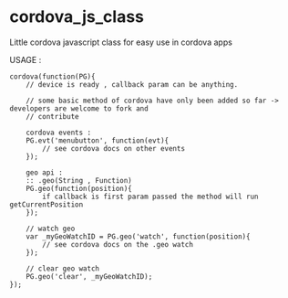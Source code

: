 cordova_js_class
================

Little cordova javascript class for easy use in cordova apps

USAGE :

	cordova(function(PG){
		// device is ready , callback param can be anything.

		// some basic method of cordova have only been added so far -> developers are welcome to fork and 
		// contribute

		cordova events :
		PG.evt('menubutton', function(evt){
			// see cordova docs on other events
		});

		geo api :
		:: .geo(String , Function)
		PG.geo(function(position){
			if callback is first param passed the method will run getCurrentPosition
		});

		// watch geo
		var _myGeoWatchID = PG.geo('watch', function(position){
			// see cordova docs on the .geo watch 
		});

		// clear geo watch
		PG.geo('clear', _myGeoWatchID);
	});